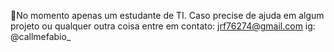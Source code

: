🔺No momento apenas um estudante de TI.
Caso precise de ajuda em algum projeto ou qualquer outra coisa entre em contato:
jrf76274@gmail.com
ig: @callmefabio_
